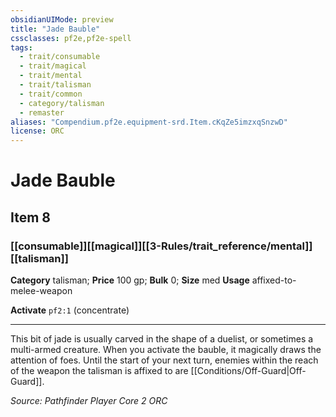 ```yaml
---
obsidianUIMode: preview
title: "Jade Bauble"
cssclasses: pf2e,pf2e-spell
tags:
  - trait/consumable
  - trait/magical
  - trait/mental
  - trait/talisman
  - trait/common
  - category/talisman
  - remaster
aliases: "Compendium.pf2e.equipment-srd.Item.cKqZe5imzxqSnzwD"
license: ORC
---
```

# Jade Bauble
## Item 8
### [[consumable]][[magical]][[3-Rules/trait_reference/mental]][[talisman]]

**Category** talisman; 
**Price** 100 gp; 
**Bulk** 0; **Size** med
**Usage** affixed-to-melee-weapon

**Activate** `pf2:1` (concentrate)

* * *

This bit of jade is usually carved in the shape of a duelist, or sometimes a multi-armed creature. When you activate the bauble, it magically draws the attention of foes. Until the start of your next turn, enemies within the reach of the weapon the talisman is affixed to are [[Conditions/Off-Guard|Off-Guard]].

*Source: Pathfinder Player Core 2*
*ORC*